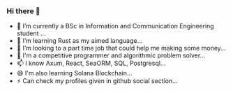 ### Hi there 👋

- 🔭 I’m currently a BSc in Information and Communication Engineering student ...
- 🌱 I’m learning Rust as my aimed language...
- 👯 I’m looking to a part time job that could help me making some money...
- 💬 I'm a competitive programmer and algorithmic problem solver...
- 📫 I know Axum, React, SeaORM, SQL, Postgresql...
- 😄 I'm also learning Solana Blockchain...
- ⚡ Can check my profiles given in github social section...
